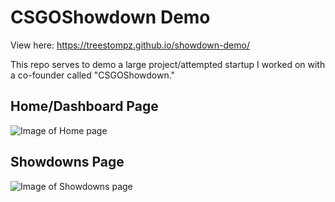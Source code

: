 # CSGOShowdown Demo
View here: https://treestompz.github.io/showdown-demo/

This repo serves to demo a large project/attempted startup I worked on with a co-founder called "CSGOShowdown."

## Home/Dashboard Page
![Image of Home page](https://treestompz.github.io/showdown-demo/static/img/home-page.png)

## Showdowns Page
![Image of Showdowns page](https://user-images.githubusercontent.com/1523917/32686785-490fabcc-c67a-11e7-991b-1433de6c61d6.png)
